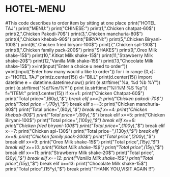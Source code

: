 # HOTEL-MENU
#This code describes to order item by sitting at one place
print("HOTEL TAJ")
print("MENU:")
print("CHINESE:")
print(1,".Chicken chatpat-60$")
print(2,".Chicken Pakodi-70$")
print(3,".Chicken manchuria-80$")
print(4,".Chicken khebab-90$")
print("BIRYANI:")
print(5,".Chicken Biryani-100$")
print(6,".Chicken fried biryani-100$")
print(7,".Chicken spl-130$")
print(8,".Chicken family pack-200$")
print("SHAKES")
print(9,".Oreo Milk shake-15$")
print(10,".Kitkat Milk shake-15$")
print(11,"Strawberry Milk shake-20$")
print(12,"Vanilla Milk shake-15$")
print(13,"Chocolate Milk shake-15$")
x=int(input("Enter a choice u need to order"))
y=int(input("Enter how many would u like to order"))
for i in range (0,x):
    z="HOTEL TAJ"
    print(z.center(15))
    d="BILL"
    print(d.center(15))
    import datetime
    e = datetime.datetime.now()
    print (e.strftime("%a, %d %b %Y"))
    print (e.strftime("%d/%m/%Y"))
    print (e.strftime("%I:%M:%S %p"))
    f="ITEM:"
    print(f.center(15))
    if x==1:
        print("Chicken Chatpat-60$")
        print("Total price=",(60*y),"$")
        break
    elif x==2:
        print("Chicken pakodi-70$")
        print("Total price =",(70*y),"$")
        break
    elif x==3:
        print("Chicken manchuria-80$")
        print("Total price=",(80*y),"$")
        break
    elif x==4:
        print("Chicken khebab-90$")
        print("Total price=",(90*y),"$")
        break
    elif x==5:
        print("Chicken Biryani-100$")
        print("Total price=",(100*y),"$")
        break
    elif x==6:
        print("Chicken fried biryani-100$")
        print("Total price=",(100*y),"$")
        break
    elif x==7:
        print("Chicken spl-130$")
        print("Total price=",(130*y),"$")
        break
    elif x==8:
        print("Chicken family pack-200$")
        print("Total price",(200*y),"$")
        break
    elif x==9:
        print("Oreo Milk shake-15$")
        print("Total price",(15*y),"$")
        break
    elif x==10:
        print("Kitkat Milk shake-15$")
        print("Total price",(15*y),"$")
        break
    elif x==11:
        print("Strawberry Milk shake-20$")
        print("Total price",(20*y),"$")
        break
    elif x==12:
        print("Vanilla Milk shake-15$")
        print("Total price",(15*y),"$")
        break
    elif x==13:
        print("Chocolate Milk shake-15$")
        print("Total price",(15*y),"$")
        break
print("THANK YOU,VISIT AGAIN !!")     

    
